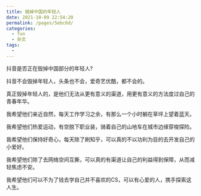 ```yaml
---
title: 毁掉中国的年轻人
date: 2021-10-09 22:54:20
permalink: /pages/5ebc6d/
categories:
  - fun
  - 杂文
tags:
  - 
---
```

抖音是否正在毁掉中国部分的年轻人?

抖音不会毁掉年轻人，头条也不会，爱奇艺优酷，都不会的。

真正毁掉年轻人的，是他们无法从更有意义的渠道，用更有意义的方法度过自己的青春年华。

我希望他们亲近自然，每天工作学习之余，有那么一个小时躺在草坪上望着蓝天。

我希望他们热爱运动，有空脱下职业装，骑着自己的山地车在城市边缘穿梭探险。

我希望他们保持好奇心，每天除了刷知乎，可以真的不以功利为目的去开发自己的小爱好。

我希望他们除了去网络空间互撕，可以真的有渠道让自己的利益得到保障，从而减轻焦虑不安。

我希望他们可以不为了钱去学自己并不喜欢的CS，可以有心爱的人，携手探索这人生。